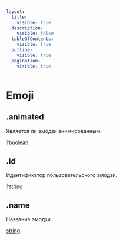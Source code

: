 ```yaml
---
layout:
  title:
    visible: true
  description:
    visible: false
  tableOfContents:
    visible: true
  outline:
    visible: true
  pagination:
    visible: true
---
```


# Emoji

## .animated

Является ли эмодзи анимированным.

?[boolean](https://developer.mozilla.org/ru/docs/Web/JavaScript/Reference/Global\_Objects/Boolean)

## .id

Идентификатор пользовательского эмодзи.

?[string](https://developer.mozilla.org/ru/docs/Web/JavaScript/Reference/Global\_Objects/String)

## .name

Название эмодзи.

[string](https://developer.mozilla.org/ru/docs/Web/JavaScript/Reference/Global\_Objects/String)
